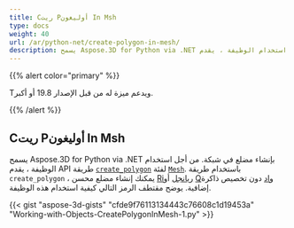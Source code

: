 ```yaml
---
title: Cريت Pأوليغون In Msh
type: docs
weight: 40
url: /ar/python-net/create-polygon-in-mesh/
description: يسمح Aspose.3D for Python via .NET بإنشاء مضلع في شبكة. من أجل استخدام الوظيفة ، يقدم API طريقة createpollygon لفئة الشبكات.
---
```

{{% alert color="primary" %}} 

Tويدعم ميزة له من قبل الإصدار 19.8 أو أكبر.

{{% /alert %}} 
##  **Cريت Pأوليغون In Msh**
يسمح Aspose.3D for Python via .NET بإنشاء مضلع في شبكة. من أجل استخدام الوظيفة ، يقدم API طريقة [`create_polygon`](https://reference.aspose.com/net/3d/aspose.threed.entities/mesh/methods/createpolygon) لفئة [`Mesh`](https://reference.aspose.com/net/3d/aspose.threed.entities/mesh). باستخدام طريقة `create_polygon` ، يمكنك إنشاء مضلع محسن [Riريانجل](https://reference.aspose.com/net/3d/aspose.threed.entities/mesh/methods/createpolygon) أو [Qواد](https://reference.aspose.com/net/3d/aspose.threed.entities.mesh/createpolygon/methods/1) دون تخصيص ذاكرة إضافية. يوضح مقتطف الرمز التالي كيفية استخدام هذه الوظيفة.

{{< gist "aspose-3d-gists" "cfde9f76113134443c76608c1d19453a" "Working-with-Objects-CreatePolygonInMesh-1.py" >}}
